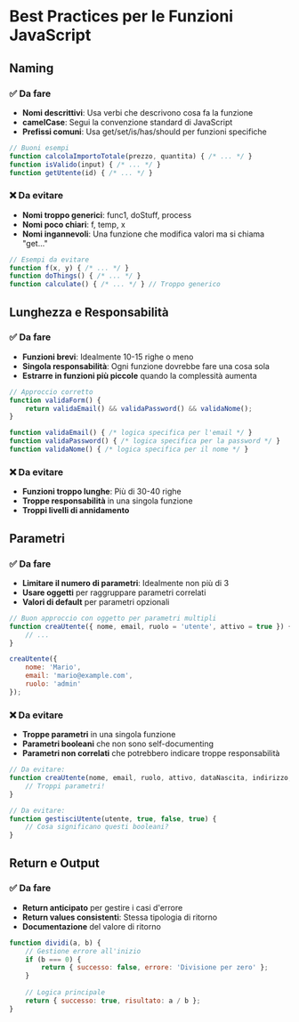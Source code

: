 # Best Practices per le Funzioni JavaScript

## Naming

### ✅ Da fare
- **Nomi descrittivi**: Usa verbi che descrivono cosa fa la funzione
- **camelCase**: Segui la convenzione standard di JavaScript
- **Prefissi comuni**: Usa get/set/is/has/should per funzioni specifiche

```javascript
// Buoni esempi
function calcolaImportoTotale(prezzo, quantita) { /* ... */ }
function isValido(input) { /* ... */ }
function getUtente(id) { /* ... */ }
```

### ❌ Da evitare
- **Nomi troppo generici**: func1, doStuff, process
- **Nomi poco chiari**: f, temp, x
- **Nomi ingannevoli**: Una funzione che modifica valori ma si chiama "get..."

```javascript
// Esempi da evitare
function f(x, y) { /* ... */ }
function doThings() { /* ... */ }
function calculate() { /* ... */ } // Troppo generico
```

## Lunghezza e Responsabilità

### ✅ Da fare
- **Funzioni brevi**: Idealmente 10-15 righe o meno
- **Singola responsabilità**: Ogni funzione dovrebbe fare una cosa sola
- **Estrarre in funzioni più piccole** quando la complessità aumenta

```javascript
// Approccio corretto
function validaForm() {
    return validaEmail() && validaPassword() && validaNome();
}

function validaEmail() { /* logica specifica per l'email */ }
function validaPassword() { /* logica specifica per la password */ }
function validaNome() { /* logica specifica per il nome */ }
```

### ❌ Da evitare
- **Funzioni troppo lunghe**: Più di 30-40 righe
- **Troppe responsabilità** in una singola funzione
- **Troppi livelli di annidamento**

## Parametri

### ✅ Da fare
- **Limitare il numero di parametri**: Idealmente non più di 3
- **Usare oggetti** per raggruppare parametri correlati
- **Valori di default** per parametri opzionali

```javascript
// Buon approccio con oggetto per parametri multipli
function creaUtente({ nome, email, ruolo = 'utente', attivo = true }) {
    // ...
}

creaUtente({ 
    nome: 'Mario', 
    email: 'mario@example.com', 
    ruolo: 'admin' 
});
```

### ❌ Da evitare
- **Troppe parametri** in una singola funzione
- **Parametri booleani** che non sono self-documenting
- **Parametri non correlati** che potrebbero indicare troppe responsabilità

```javascript
// Da evitare:
function creaUtente(nome, email, ruolo, attivo, dataNascita, indirizzo, telefono) {
    // Troppi parametri!
}

// Da evitare:
function gestisciUtente(utente, true, false, true) {
    // Cosa significano questi booleani?
}
```

## Return e Output

### ✅ Da fare
- **Return anticipato** per gestire i casi d'errore
- **Return values consistenti**: Stessa tipologia di ritorno
- **Documentazione** del valore di ritorno

```javascript
function dividi(a, b) {
    // Gestione errore all'inizio
    if (b === 0) {
        return { successo: false, errore: 'Divisione per zero' };
    }
    
    // Logica principale
    return { successo: true, risultato: a / b };
}
```